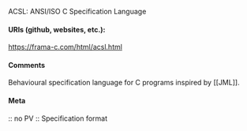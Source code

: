 ACSL: ANSI/ISO C Specification Language

#### URIs (github, websites, etc.):
https://frama-c.com/html/acsl.html

#### Comments
Behavioural specification language for C programs inspired by [[JML]].

#### Meta
:: no PV
:: Specification format